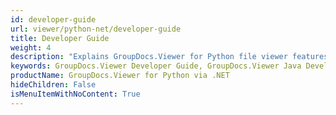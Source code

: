 ```yaml
---
id: developer-guide
url: viewer/python-net/developer-guide
title: Developer Guide
weight: 4
description: "Explains GroupDocs.Viewer for Python file viewer features and shows how to view PDF, Word, Excel, PowerPoint documents inside your JavaScript applications"
keywords: GroupDocs.Viewer Developer Guide, GroupDocs.Viewer Java Developer Guide, GroupDocs.Viewer Developer Guide Java, Using GroupDocs.Viewer for Python, GroupDocs.Viewer for Python use cases
productName: GroupDocs.Viewer for Python via .NET
hideChildren: False
isMenuItemWithNoContent: True
---
```

